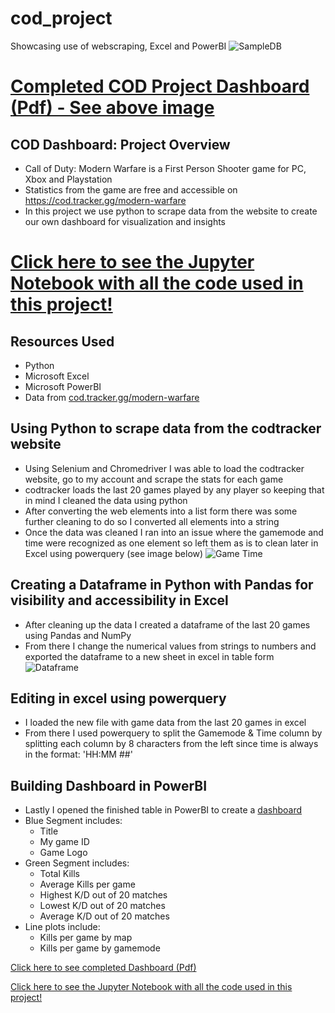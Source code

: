 # cod_project
Showcasing use of webscraping, Excel and PowerBI
![SampleDB](https://user-images.githubusercontent.com/82239548/171299155-c5de119c-54cf-4a8c-9238-e0301f9286ae.jpg)

# [Completed COD Project Dashboard (Pdf) - See above image](https://github.com/qrjerm/cod_project/blob/main/GameStatsDashboard.pdf)

## COD Dashboard: Project Overview
* Call of Duty: Modern Warfare is a First Person Shooter game for PC, Xbox and Playstation
* Statistics from the game are free and accessible on https://cod.tracker.gg/modern-warfare
* In this project we use python to scrape data from the website to create our own dashboard for visualization and insights

# [Click here to see the Jupyter Notebook with all the code used in this project!](https://github.com/qrjerm/cod_project/blob/main/FinalVersionCCT.ipynb)

## Resources Used
* Python
* Microsoft Excel
* Microsoft PowerBI
* Data from [cod.tracker.gg/modern-warfare](https://cod.tracker.gg/modern-warfare/profile/battlenet/ChefRoy%2311358/mp/matches)

## Using Python to scrape data from the codtracker website
* Using Selenium and Chromedriver I was able to load the codtracker website, go to my account and scrape the stats for each game
* codtracker loads the last 20 games played by any player so keeping that in mind I cleaned the data using python
* After converting the web elements into a list form there was some further cleaning to do so I converted all elements into a string
* Once the data was cleaned I ran into an issue where the gamemode and time were recognized as one element so left them as is to clean later in Excel using powerquery (see image below)
![Game Time](https://user-images.githubusercontent.com/82239548/171301733-0b3b7578-bf13-4946-85a4-3a88275ab627.jpg)

## Creating a Dataframe in Python with Pandas for visibility and accessibility in Excel
* After cleaning up the data I created a dataframe of the last 20 games using Pandas and NumPy
* From there I change the numerical values from strings to numbers and exported the dataframe to a new sheet in excel in table form
![Dataframe](https://user-images.githubusercontent.com/82239548/171301898-ff3ae36c-30ff-4982-89c6-b5dd3205cd20.jpg)

## Editing in excel using powerquery
* I loaded the new file with game data from the last 20 games in excel
* From there I used powerquery to split the Gamemode & Time column by splitting each column by 8 characters from the left since time is always in the format: 'HH:MM ##'

## Building Dashboard in PowerBI
* Lastly I opened the finished table in PowerBI to create a [dashboard](https://github.com/qrjerm/cod_project/blob/main/GameStatsDashboard.pdf)
* Blue Segment includes:
  * Title
  * My game ID
  * Game Logo
* Green Segment includes:
  * Total Kills
  * Average Kills per game
  * Highest K/D out of 20 matches
  * Lowest K/D out of 20 matches
  * Average K/D out of 20 matches
* Line plots include:
  * Kills per game by map
  * Kills per game by gamemode

[Click here to see completed Dashboard (Pdf)](https://github.com/qrjerm/cod_project/blob/main/GameStatsDashboard.pdf)

[Click here to see the Jupyter Notebook with all the code used in this project!](https://github.com/qrjerm/cod_project/blob/main/FinalVersionCCT.ipynb)
